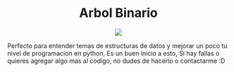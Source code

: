 <h1 align="center">Arbol Binario</h1>

<div id="header" align="center">
  <img loop="infinite" width="auto" src="https://upload.wikimedia.org/wikipedia/commons/thumb/3/36/Binary_tree_%28oriented_digraph%29.png/192px-Binary_tree_%28oriented_digraph%29.png">
</div>

Perfecto para entender temas de estructuras de datos y mejorar un poco tu nivel de 
programacion en python, Es un buen inicio a esto, Si hay fallas o quieres agregar
algo mas al codigo, no dudes de hacerlo o contactarme :D
